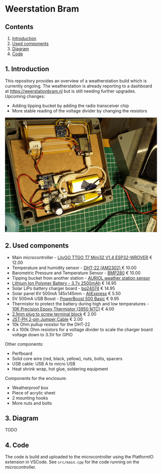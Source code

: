 Weerstation Bram
===============

Contents
----------------------

1. [ Introduction ](#intro)
2. [ Used components ](#components)
3. [ Diagram ](#diagram)
4. [ Code ](#code)


<a name="intro"></a>
## 1. Introduction

This repository provides an overview of a weatherstation build which is currently ongoing. The weatherstation is already reporting to a dashboard at https://weerstationbram.nl but is still needing further upgrades. Upcoming changes:

- Adding tipping bucket by adding the radio transceiver chip
- More stable reading of the voltage divider by changing the resistors

![Work in progress](./resources/readme_img/WorkInProgress.jpeg)

<a name="components"></a>
## 2. Used components

- Main microcontroller - [LilyGO TTGO T7 Mini32 V1.4 ESP32-WROVER](https://github.com/LilyGO/TTGO-T7-Demo) € 12.00
- Temperature and humidity sensor - [DHT-22 (AM2302) ](https://www.adafruit.com/product/385) € 10.00
- Barometric Pressure and Temperature Sensor -  [BMP280](hhttps://www.adafruit.com/product/2651) € 10.00
- Tipping bucket from another station - [AURIOL weather station sensor](https://www.handleidi.ng/auriol/ian-365824/handleiding)
- [Lithium Ion Polymer Battery - 3.7v 2500mAh](https://www.adafruit.com/product/328) € 14.95
- Solar LiPo battery charger board - [bq24074](https://www.adafruit.com/product/4755) € 14.95
- Solar panel 6V 500mA 145x145mm - [AliExpress](https://www.aliexpress.com/item/32877897718.html) € 5.50
- 5V 500mA USB Boost - [PowerBoost 500 Basic](https://www.adafruit.com/product/1903) € 9.95
- Thermistor to protect the battery during high and low temperatures - [10K Precision Epoxy Thermistor (3950 NTC)](https://www.adafruit.com/product/372) € 4.00
- [2.1mm plug to screw terminal block](https://www.adafruit.com/product/369) € 2.00
- [JST-PH 2-pin Jumper Cable](https://www.adafruit.com/product/1131) € 2.00   
- 10k Ohm pullup resistor for the DHT-22
- 4 x 100k Ohm resistors for a voltage divider to scale the charger board voltage down to 3.3V for GPIO

Other components:
- Perfboard
- Solid core wire (red, black, yellow), nuts, bolts, spacers
- USB cable: USB A to micro USB
- Heat shrink wrap, hot glue, soldering equipment

Components for the enclosure:
- Weatherproof box
- Piece of acrylic sheet
- 2 mounting hooks
- More nuts and bolts

<a name="diagram"></a>
## 3. Diagram

TODO

<a name="code"></a>
## 4. Code
The code is build and uploaded to the microcontroller using the PlatformIO extension in VSCode. See `src/main.cpp` for the code running on the microcontroller. 

